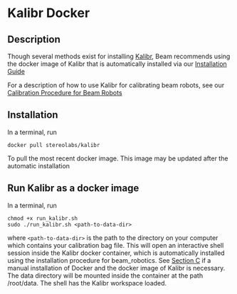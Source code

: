 # Kalibr Docker

## Description

Though several methods exist for installing [Kalibr](https://github.com/ethz-asl/kalibr/wiki), Beam recommends using the docker image of Kalibr that is automatically installed via our [Installation Guide](https://github.com/BEAMRobotics/beam_robotics/wiki/Beam-Robotics-Installation-Guide)

For a description of how to use Kalibr for calibrating beam robots, see our [Calibration Procedure for Beam Robots](https://github.com/BEAMRobotics/beam_robotics/wiki/Calibration-Procedure-for-Beam-Robots)

## Installation

In a terminal, run

```docker
docker pull stereolabs/kalibr
```

To pull the most recent docker image. This image may be updated after the automatic installation

## Run Kalibr as a docker image

In a terminal, run

```shell
chmod +x run_kalibr.sh
sudo ./run_kalibr.sh <path-to-data-dir>
```

where `<path-to-data-dir>` is the path to the directory on your computer which contains your calibration bag file. This will open an interactive shell session inside the Kalibr docker container, which is automatically installed using the installation procedure for beam_robotics. See [Section C](https://github.com/ethz-asl/kalibr/wiki/installation) if a manual installation of Docker and the docker image of Kalibr is necessary. The data directory will be mounted inside the container at the path /root/data. The shell has the Kalibr workspace loaded.

